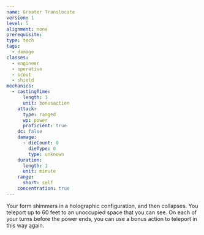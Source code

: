 ```yaml
---
name: Greater Translocate
version: 1
level: 5
alignment: none
prerequisite: 
type: tech
tags:
  - damage
classes:
  - engineer
  - operative
  - scout
  - shield
mechanics:
  - castingTime:
      length: 1
      unit: bonusaction
    attack:
      type: ranged
      wp: power
      proficient: true
    dc: false
    damage:
      - dieCount: 0
        dieType: 0
        type: unknown
    duration:
      length: 1
      unit: minute
    range:
      short: self
    concentration: true
---
```

Your form shimmers in a holographic configuration, and then collapses. You teleport up to 60 feet to an unoccupied space that you can see. On each of your turns before the power ends, you can use a bonus action to teleport in this way again.
    